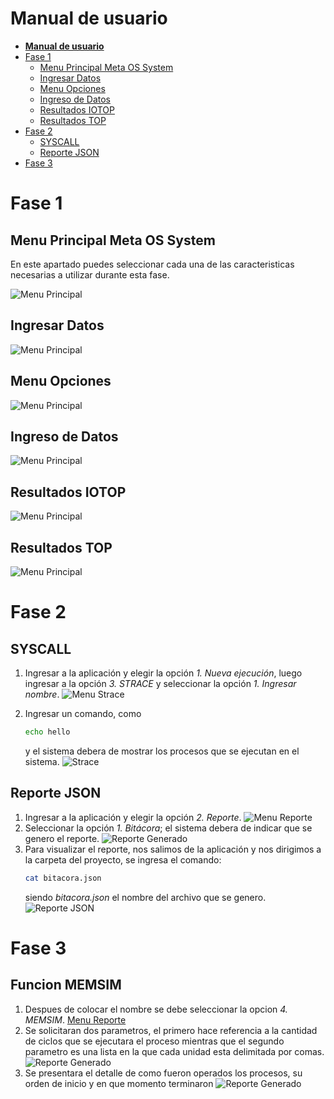 # **Manual de usuario**

- [**Manual de usuario**](#manual-de-usuario)
- [Fase 1](#fase-1)
  - [Menu Principal Meta OS System](#menu-principal-meta-os-system)
  - [Ingresar Datos](#ingresar-datos)
  - [Menu Opciones](#menu-opciones)
  - [Ingreso de Datos](#ingreso-de-datos)
  - [Resultados IOTOP](#resultados-iotop)
  - [Resultados TOP](#resultados-top)
- [Fase 2](#fase-2)
  - [SYSCALL](#syscall)
  - [Reporte JSON](#reporte-json)
- [Fase 3](#fase-3)

# Fase 1

## Menu Principal Meta OS System

En este apartado puedes seleccionar cada una de las caracteristicas necesarias a utilizar durante esta fase.

![Menu Principal](img/F1/menu.png)
## Ingresar Datos
![Menu Principal](img/F1/menu2.png)
## Menu Opciones
![Menu Principal](img/F1/top.png)
## Ingreso de Datos
![Menu Principal](img/F1/nombre.png)
## Resultados IOTOP
![Menu Principal](img/F1/iotop.png)
## Resultados TOP
![Menu Principal](img/F1/rsultTop.png)

# Fase 2

## SYSCALL

1. Ingresar a la aplicación y elegir la opción *1. Nueva ejecución*, luego ingresar a la opción *3. STRACE* y seleccionar la opción *1. Ingresar nombre*.
![Menu Strace](img/F2/MenuStrace.png)

2. Ingresar un comando, como 
   ```sh
   echo hello
   ```
   y el sistema debera de mostrar los procesos que se ejecutan en el sistema.
   ![Strace](img/F2/Strace.png)

## Reporte JSON

1. Ingresar a la aplicación y elegir la opción *2. Reporte*.
   ![Menu Reporte](img/F2/MenuReportes.png)
2. Seleccionar la opción *1. Bitácora*; el sistema debera de indicar que se genero el reporte.
   ![Reporte Generado](img/F2/ReporteGenerado.png)
3. Para visualizar el reporte, nos salimos de la aplicación y nos dirigimos a la carpeta del proyecto, se ingresa el comando:
   ```sh
   cat bitacora.json
   ```
   siendo *bitacora.json* el nombre del archivo que se genero.
   ![Reporte JSON](img/F2/ReporteJSON.png)


# Fase 3

## Funcion MEMSIM

1. Despues de colocar el nombre se debe seleccionar la opcion *4. MEMSIM*.
   [Menu Reporte](img/F3/opMemsim.png)
2. Se solicitaran dos parametros, el primero hace referencia a la cantidad de ciclos que se ejecutara el proceso        mientras que el segundo parametro es una lista en la que cada unidad esta delimitada por comas.
   ![Reporte Generado](img/F3/secuencia.png)
3. Se presentara el detalle de como fueron operados los procesos, su orden de inicio y en que momento terminaron
   ![Reporte Generado](img/F3/final.png)
